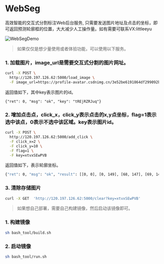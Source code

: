 # WebSeg

高效智能的交互式分割标注Web后台服务, 只需要发送图片地址及点击的坐标，即可返回预测轮廓框的位置，大大减少人工操作量。如有需要可联系VX:littleeyu

![WebSegDemo](https://user-images.githubusercontent.com/84259897/184518254-efce2921-9769-474a-8512-f70dc349bb3f.gif)


> 如果仅仅是想少量使用或者体验功能，可以使用以下服务。
### 1. 加载图片，image_url是需要交互式分割的图片网址。

```bash
curl -X POST \
  http://120.197.126.62:5000/load_image \
  -F image_url=https://profile-avatar.csdnimg.cn/3e52be6191864df299092b77fe863158_vitionxp.jpg
```
返回值如下，其中key表示图片的id。
```
{"ret": 0, "msg": "ok", "key": "tREjRZRJuq"}
````

### 2. 增加点击点，click_x，click_y表示点击的x,y点坐标，flag=1表示选中该点，0表示不选中该区域。key表示图片id。
```bash
curl -X POST \
  http://120.197.126.62:5000/add_click \
  -F click_x=2 \
  -F click_y=10 \
  -F flag=1 \
  -F key=xtvxSEwPVB
```
返回值如下，表示轮廓坐标。
```bash
{"ret": 0, "msg": "ok", "result": [[0, 0], [0, 149], [68, 147], [69, 148], [87, 147], [80, 147], [78, 145], [71, 144], [62, 145], [44, 134], [41, 122], [42, 117], [41, 113], [34, 110], [25, 100], [20, 86], [18, 84], [18, 68], [24, 54], [24, 51], [33, 32], [43, 23], [43, 19], [49, 12], [61, 12], [64, 9], [74, 6], [81, 6], [92, 12], [101, 13], [113, 11], [122, 19], [120, 28], [120, 32], [125, 37], [125, 58], [127, 71], [125, 89], [114, 107], [107, 113], [107, 124], [109, 126], [115, 125], [115, 121], [116, 119], [118, 118], [120, 120], [123, 121], [131, 129], [130, 134], [132, 136], [134, 133], [137, 136], [144, 139], [147, 146], [149, 4], [148, 3], [148, 0]]}
```

### 3. 清除存储图片
```bash
curl -X GET  'http://120.197.126.62:5000/clear?key=xtvxSEwPVB' 
```

> 如果想自己部署，需要自己构建镜像，然后启动该镜像即可。

### 1. 构建镜像
```bash
sh bash_tool/build.sh
```

### 2. 启动镜像
```bash
sh bash_tool/run.sh
```